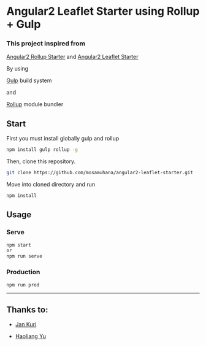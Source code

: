 # Angular2 Leaflet Starter using Rollup + Gulp

### This project inspired from
[Angular2 Rollup Starter](https://github.com/jkuri/angular2-rollup-starter)
and
[Angular2 Leaflet Starter](https://github.com/haoliangyu/angular2-leaflet-starter)

By using

[Gulp](http://gulpjs.org) build system

and

[Rollup](http://rollupjs.org) module bundler

## Start

First you must install globally gulp and rollup
```sh
npm install gulp rollup -g
```

Then, clone this repository.
```sh
git clone https://github.com/mosamuhana/angular2-leaflet-starter.git
```

Move into cloned directory and run
```sh
npm install
```

## Usage

### Serve

```sh
npm start
or
npm run serve
```

### Production
```sh
npm run prod
```
---

Thanks to:
-------------------------------

- [Jan Kuri](https://github.com/jkuri)

- [Haoliang Yu](https://github.com/haoliangyu)


